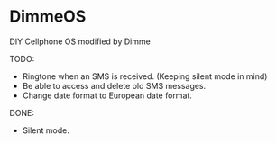 DimmeOS
=======

DIY Cellphone OS modified by Dimme

TODO:
* Ringtone when an SMS is received. (Keeping silent mode in mind)
* Be able to access and delete old SMS messages.
* Change date format to European date format.

DONE:
* Silent mode.
